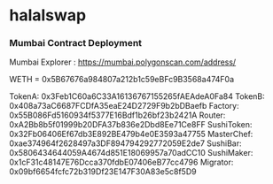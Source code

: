 # halalswap

### Mumbai Contract Deployment

Mumbai Explorer : https://mumbai.polygonscan.com/address/

WETH = 0x5B67676a984807a212b1c59eBFc9B3568a474F0a

TokenA:  0x3Feb1C60a6C33A16136767155265fAEAdeA0Fa84
TokenB:  0x408a73aC6687FCDfA35eaE24D2729F9b2bDBaefb
Factory:  0x55B086Fd5160934f5377E16Bdf1b26bf23b2421A
Router:  0xA2Bb8b5f01999b20DFA37b836e2Dbd8Ee71Ce8FF
SushiToken:  0x32Fb06406Ef67db3E892BE479b4e0E3593a47755
MasterChef:  0xae374964f2628497a3DF894794292772059E2de7
SushiBar:  0x5806434644059A4674d851E18069957a70adCC10
SushiMaker:  0x1cF31c48147E76Dcca370fdbE07406eB77cc4796
Migrator:  0x09bf6654fcfc72b319Df23E147F30A83e5c8f5D9
